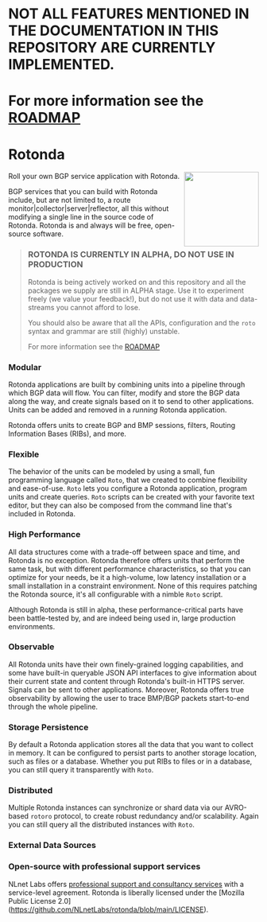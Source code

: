 # NOT ALL FEATURES MENTIONED IN THE DOCUMENTATION IN THIS REPOSITORY ARE CURRENTLY IMPLEMENTED.
# For more information see the [ROADMAP](ROADMAP.md)

# Rotonda

<img align="right" src="images/rotonda-illustrative-icon.png" height="150">

Roll your own BGP service application with Rotonda. 

BGP services that you can build with Rotonda include, but are not
limited to, a route monitor|collector|server|reflector, all this without
modifying a single line in the source code of Rotonda. Rotonda is and always
will be free, open-source software.

>### ROTONDA IS CURRENTLY IN ALPHA, DO NOT USE IN PRODUCTION
>
> Rotonda is being actively worked on and this repository and all the packages
> we supply are still in ALPHA stage. Use it to experiment freely (we value your
> feedback!), but do not use it with data and data-streams you cannot afford
> to lose.
>
> You should also be aware that all the APIs, configuration and the `roto`
> syntax and grammar are still (highly) unstable.
>
> For more information see the [ROADMAP](ROADMAP.md)

### Modular

Rotonda applications are built by combining units into a pipeline through
which BGP data will flow. You can filter, modify and store the BGP data along
the way, and create signals based on it to send to other applications. Units
can be added and removed in a *running* Rotonda application.

Rotonda offers units to create BGP and BMP sessions, filters, Routing
Information Bases (RIBs), and more.

### Flexible

The behavior of the units can be modeled by using a small, fun programming
language called `Roto`, that we created to combine flexibility and
ease-of-use. `Roto` lets you configure a Rotonda application, program units
and create queries. `Roto` scripts can be created with your favorite text
editor, but they can also be composed from the command line that's included
in Rotonda.

### High Performance

All data structures come with a trade-off between space and time, and Rotonda
is no exception. Rotonda therefore offers units that perform the same task,
but with different performance characteristics, so that you can optimize
for your needs, be it a high-volume, low latency installation or a small
installation in a constraint environment. None of this requires patching the
Rotonda source, it's all configurable with a nimble `Roto` script.

Although Rotonda is still in alpha, these performance-critical parts have 
been battle-tested by, and are indeed being used in, large production
environments.

### Observable

All Rotonda units have their own finely-grained logging capabilities, and
some have built-in queryable JSON API interfaces to give information about
their current state and content through Rotonda's built-in HTTPS server.
Signals can be sent to other applications. Moreover, Rotonda offers true
observability by allowing the user to trace BMP/BGP packets start-to-end
through the whole pipeline.

### Storage Persistence

By default a Rotonda application stores all the data that you want to collect
in memory. It can be configured to persist parts to another
storage location, such as files or a database. Whether you put RIBs to
files or in a database, you can still query it transparently with `Roto`.

### Distributed

Multiple Rotonda instances can synchronize or shard data via our AVRO-based
`rotoro` protocol, to create robust redundancy and/or scalability. Again you
can still query all the distributed instances with `Roto`.

### External Data Sources
### Open-source with professional support services

NLnet Labs offers [professional support and consultancy
services](https://www.nlnetlabs.nl/services/contracts/) with a service-level
agreement. Rotonda is liberally licensed under the
[Mozilla Public License 2.0]
(https://github.com/NLnetLabs/rotonda/blob/main/LICENSE).

